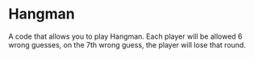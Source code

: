 # Hangman
 A code that allows you to play Hangman.
 Each player will be allowed 6 wrong guesses, on the 7th wrong guess, the player will lose that round.
